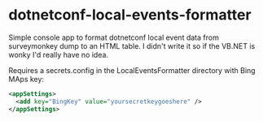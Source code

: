# dotnetconf-local-events-formatter

Simple console app to format dotnetconf local event data from surveymonkey dump to an HTML table. I didn't write it so if the VB.NET is wonky I'd really have no idea.

Requires a secrets.config in the LocalEventsFormatter directory with Bing MAps key:

```xml
<appSettings>
  <add key="BingKey" value="yoursecretkeygoeshere" />
</appSettings>
```
